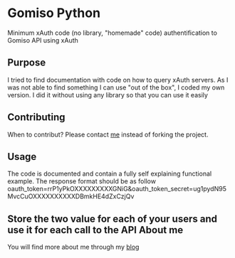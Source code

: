 Gomiso Python
=============

Minimum xAuth code (no library, "homemade" code) authentification to Gomiso API using xAuth

Purpose
-------
I tried to find documentation with code on how to query xAuth servers.
As I was not able to find something I can use "out of the box", I coded my own version.
I did it without using any library so that you can use it easily

Contributing
------------
When to contribut? Please contact [me](https://github.com/metabaron) instead of forking the project.

Usage
-----
The code is documented and contain a fully self explaining functional example.
The response format should be as follow
oauth_token=rrP1yPkOXXXXXXXXXGNiG&oauth_token_secret=ug1pydN95MvcCuOXXXXXXXXXXDBmkHE4dZxCzjQv

Store the two value for each of your users and use it for each call to the API
About me
-------------
You will find more about me through my [blog](http://blog.metabaron.net)